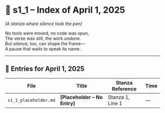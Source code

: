 <!-- Save to: shagi_archives/gdj_25/s04/s01/s1_2_index_of_01.md -->

# 📘 s1_1 – Index of April 1, 2025  
*(A stanza where silence took the pen)*

No tools were moved, no code was spun,  
The verse was still, the work undone.  
But silence, too, can shape the frame—  
A pause that waits to speak its name.

---

## 📜 Entries for April 1, 2025

| File | Title | Stanza Reference | Time |
|------|-------|------------------|------|
| `s1_1_placeholder.md` | **[Placeholder – No Entry]** | Stanza 1, Line 1 | — |
